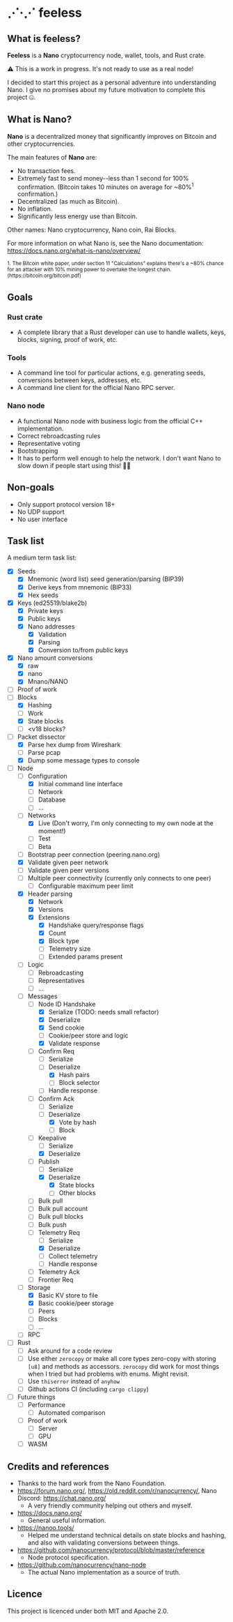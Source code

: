 # ⋰·⋰ feeless

## What is feeless?

**Feeless** is a **Nano** cryptocurrency node, wallet, tools, and Rust crate.

⚠ This is a work in progress. It's not ready to use as a real node!

I decided to start this project as a personal adventure into understanding Nano. I give no promises about my future
motivation to complete this project 🤐.

## What is Nano?

**Nano** is a decentralized money that significantly improves on Bitcoin and other cryptocurrencies.

The main features of **Nano** are:

* No transaction fees.
* Extremely fast to send money--less than 1 second for 100% confirmation. (Bitcoin takes 10 minutes on average for
  ~80%<sup>1</sup> confirmation.)
* Decentralized (as much as Bitcoin).
* No inflation.
* Significantly less energy use than Bitcoin.

Other names: Nano cryptocurrency, Nano coin, Rai Blocks.

For more information on what Nano is, see the Nano documentation: https://docs.nano.org/what-is-nano/overview/

<sup>
1. The Bitcoin white paper, under section 11 "Calculations" explains there's a ~80% chance for an attacker with 10%
   mining power to overtake the longest chain. (https://bitcoin.org/bitcoin.pdf)
</sup>

## Goals

### Rust crate

* A complete library that a Rust developer can use to handle wallets, keys, blocks, signing, proof of work, etc.

### Tools

* A command line tool for particular actions, e.g. generating seeds, conversions between keys, addresses, etc.
* A command line client for the official Nano RPC server.

### Nano node

* A functional Nano node with business logic from the official C++ implementation.
* Correct rebroadcasting rules
* Representative voting
* Bootstrapping
* It has to perform well enough to help the network. I don't want Nano to slow down if people start using this! 🤦‍♀️

## Non-goals

* Only support protocol version 18+
* No UDP support
* No user interface

## Task list

A medium term task list:

- [x] Seeds
  - [x] Mnemonic (word list) seed generation/parsing (BIP39)
  - [x] Derive keys from mnemonic (BIP33)
  - [x] Hex seeds
- [x] Keys (ed25519/blake2b)
  - [x] Private keys
  - [x] Public keys
  - [x] Nano addresses
    - [x] Validation
    - [x] Parsing
    - [x] Conversion to/from public keys
- [x] Nano amount conversions
  - [x] raw
  - [x] nano
  - [x] Mnano/NANO
- [ ] Proof of work
- [ ] Blocks
  - [x] Hashing
  - [ ] Work
  - [x] State blocks
  - [ ] <v18 blocks?
- [ ] Packet dissector
  - [x] Parse hex dump from Wireshark
  - [ ] Parse pcap
  - [x] Dump some message types to console
- [ ] Node
  - [ ] Configuration
    - [x] Initial command line interface
    - [ ] Network
    - [ ] Database
    - [ ] ...
  - [ ] Networks
    - [x] Live (Don't worry, I'm only connecting to my own node at the moment!)
    - [ ] Test
    - [ ] Beta
  - [ ] Bootstrap peer connection (peering.nano.org)
  - [x] Validate given peer network
  - [ ] Validate given peer versions
  - [ ] Multiple peer connectivity (currently only connects to one peer)
    - [ ] Configurable maximum peer limit
  - [x] Header parsing
    - [x] Network
    - [x] Versions
    - [x] Extensions
      - [x] Handshake query/response flags
      - [x] Count
      - [x] Block type
      - [ ] Telemetry size
      - [ ] Extended params present
  - [ ] Logic
    - [ ] Rebroadcasting
    - [ ] Representatives
    - [ ] ...
  - [ ] Messages
    - [ ] Node ID Handshake
      - [x] Serialize (TODO: needs small refactor)
      - [x] Deserialize
      - [x] Send cookie
      - [ ] Cookie/peer store and logic
      - [x] Validate response
    - [ ] Confirm Req
      - [ ] Serialize
      - [ ] Deserialize
        - [x] Hash pairs
        - [ ] Block selector
      - [ ] Handle response
    - [ ] Confirm Ack
      - [ ] Serialize
      - [ ] Deserialize
        - [x] Vote by hash
        - [ ] Block
    - [ ] Keepalive
      - [ ] Serialize
      - [x] Deserialize
    - [ ] Publish
      - [ ] Serialize
      - [x] Deserialize
        - [x] State blocks
        - [ ] Other blocks
    - [ ] Bulk pull
    - [ ] Bulk pull account
    - [ ] Bulk pull blocks
    - [ ] Bulk push
    - [ ] Telemetry Req
      - [ ] Serialize
      - [x] Deserialize
      - [ ] Collect telemetry
      - [ ] Handle response
    - [ ] Telemetry Ack
    - [ ] Frontier Req
  - [ ] Storage
    - [x] Basic KV store to file
    - [x] Basic cookie/peer storage
    - [ ] Peers
    - [ ] Blocks
    - [ ] ...
  - [ ] RPC
- [ ] Rust
  - [ ] Ask around for a code review
  - [ ] Use either `zerocopy` or make all core types zero-copy with storing `[u8]` and methods as accessors. `zerocopy`
    did work for most things when I tried but had problems with enums. Might revisit.
  - [ ] Use `thiserror` instead of `anyhow`
  - [ ] Github actions CI (including `cargo clippy`)
- [ ] Future things
  - [ ] Performance
    - [ ] Automated comparison
  - [ ] Proof of work
    - [ ] Server
    - [ ] GPU
  - [ ] WASM

## Credits and references

* Thanks to the hard work from the Nano Foundation.
* https://forum.nano.org/, https://old.reddit.com/r/nanocurrency/, Nano Discord: https://chat.nano.org/
  * A very friendly community helping out others and myself.
* https://docs.nano.org/
  * General useful information.
* https://nanoo.tools/
  * Helped me understand technical details on state blocks and hashing, and also with validating conversions between
    things.
* https://github.com/nanocurrency/protocol/blob/master/reference
  * Node protocol specification.
* https://github.com/nanocurrency/nano-node
  * The actual Nano implementation as a source of truth.

## Licence

This project is licenced under both MIT and Apache 2.0.
